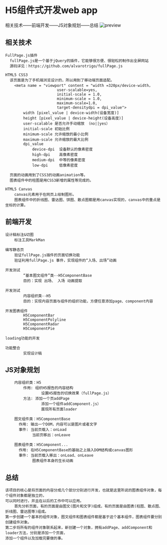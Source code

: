# H5组件式开发web app
  相关技术——前端开发——JS对象规划——总结
  ![preview](https://raw.github.com/Graceyoung/h5WebApp/master/mark/3_spec.png)

## 相关技术
 
    FullPage.js插件
      fullPage.js是一个基于jQuery的插件，它能够很方便、很轻松的制作出全屏网站
      源码详见：https://github.com/alvarotrigo/fullPage.js
      
  	HTML5 CSS3
  	  该页面是为了手机端浏览设计的，所以用到了移动端页面适配。
  	  	<meta name = "viewport" content = "width =320px/device-width，
  	  					   user-scalable=yes,
  	  					   initial-scale = 1.0,
  	  					   minimum-scale = 1.0,
  	  					   maximum-scale=1.0,
  	  					   target-densitydpi = dpi_value"> 
	  	  	width [pixel_value | device-width(设备宽度)]
			height [pixel_value | device-height(设备高度)]
			user-scalable 是否允许手动缩放 （no||yes）
			initial-scale 初始比例
			minimum-scale 允许缩放的最小比例
			maximum-scale 允许缩放的最大比例 
			dpi_value
				device-dpi  设备默认的像素密度
				high-dpi    高像素密度
				medium-dpi  中等的像素密度
				low-dpi     低像素密度

  	  页面的动画用到了CSS3的动画animation等。
  	  图表组件中的柱图是用CSS3新增的属性等完成的。
  		
  	HTML5 Canvas
  		canvas元素用于在网页上绘制图形。
  		图表组件中的折线图、雷达图、饼图、散点图都是用canvas实现的，canvas中的重点是坐标的计算。
  		
## 前端开发
	
    设计稿标注&切图
	    标注工具MarkMan
	    
    编写静态页
	    验证fullPage.js插件的页面切换功能
	    验证利用fullPage.js 事件，实现组件的“入场、出场”动画
	    
    开发测试		
			“基本图文组件”类--H5ComponentBase					
			目的：实现 出场、 入场 动画提取			
			
    开发测试					
			内容组织类--H5				
			目的：实现内容页面与组件的组织功能，方便任意添加page、component内容
			
    开发图表组件	
			H5ComponentBar
			H5ComponentPolyline
			H5ComponentRadar				
			H5ComponentPie
			
    loading功能的开发	
		
    功能整合	
			实现设计稿
			
## JS对象规划		
		内容组织类：H5					
			作用: 组织H5报告的内容结构				
				    设置H5报告的切换效果（fullPage.js）
			方法: 添加一个页addPage	    
				    添加一个组件addComponent.js）
				    展现所有页面loader
				    
		图文组件类：H5ComponentBase		
		  作用: 输出一个DOM，内容可以是图片或者文字
		  事件: 当前页载入：onLoad
		        当前页移出：onLeave
		        
		图表组件类：H5Component...      
		  作用: 在H5ComponentBase的基础之上插入DOM结构或canvas图形
		  事件: 当前页载入移出：onLoad、onLeave
		        图表组件本身的生长动画
		        
## 总结
    该项目的核心是将页面的内容分成几个部分分别进行开发，也就是这里所说的图表组件对象，每个组件对象都是独立的，
    可以同时进行，并且在以后的工作中可以应用。
		首先分析页面，有的页面是由图文(图片和文字)组成，有的页面是由图表(柱图、散点图、折线图、雷达图等)组成。
    第一步创建一个基本的组件对象，图文组件和图表组件都是基于这个基本组件，图表组件要分别创建组件对象。
    第二步将所有的组件对象联系起来，新创建一个对象，拥有addPage、addComponent和loader方法，分别是添加一个页面，
    添加一个组件以及加载完要做的事。
					
